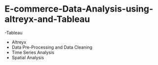 # E-commerce-Data-Analysis-using-altreyx-and-Tableau
-Tableau
- Altreyx
- Data Pre-Processing and Data Cleaning
- Time Series Analysis
- Spatial Analysis


